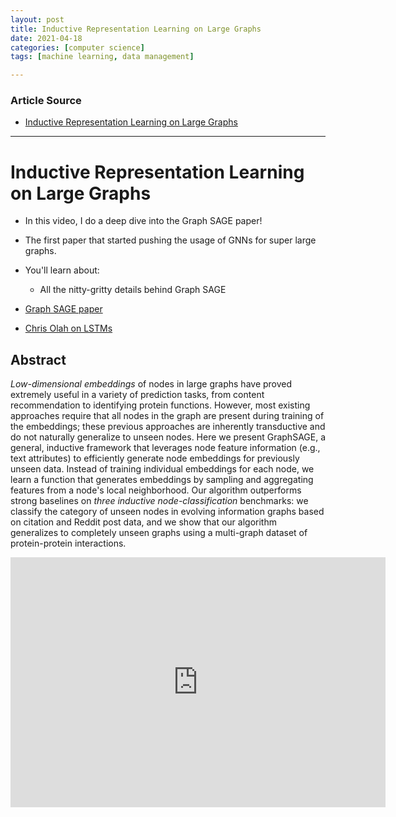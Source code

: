 ```yaml
---
layout: post
title: Inductive Representation Learning on Large Graphs
date: 2021-04-18
categories: [computer science]
tags: [machine learning, data management]

---
```


### Article Source

* [Inductive Representation Learning on Large Graphs](https://www.youtube.com/watch?v=vinQCnizqDA)

---

# Inductive Representation Learning on Large Graphs

* In this video, I do a deep dive into the Graph SAGE paper!
* The first paper that started pushing the usage of GNNs for super large graphs.

* You'll learn about:
	* All the nitty-gritty details behind Graph SAGE

* [ Graph SAGE paper](https://arxiv.org/abs/1706.02216)
* [Chris Olah on LSTMs](https://colah.github.io/posts/2015-08-Understanding-LSTMs/)

## Abstract
 
*Low-dimensional embeddings* of nodes in large graphs have proved extremely useful in a variety of prediction tasks, from content recommendation to identifying protein functions. However, most existing approaches require that all nodes in the graph are present during training of the embeddings; these previous approaches are inherently transductive and do not naturally generalize to unseen nodes. Here we present GraphSAGE, a general, inductive framework that leverages node feature information (e.g., text attributes) to efficiently generate node embeddings for previously unseen data. Instead of training individual embeddings for each node, we learn a function that generates embeddings by sampling and aggregating features from a node's local neighborhood. Our algorithm outperforms strong baselines on *three inductive node-classification* benchmarks: we classify the category of unseen nodes in evolving information graphs based on citation and Reddit post data, and we show that our algorithm generalizes to completely unseen graphs using a multi-graph dataset of protein-protein interactions. 


<iframe width="600" height="400" src="https://www.youtube.com/embed/vinQCnizqDA" title="YouTube video player" frameborder="0" allow="accelerometer; autoplay; clipboard-write; encrypted-media; gyroscope; picture-in-picture" allowfullscreen></iframe>
